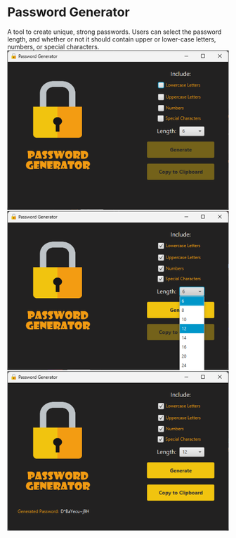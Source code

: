 # Password Generator
A tool to create unique, strong passwords. Users can select the password length, and whether or not it should contain upper or lower-case letters, numbers, or special characters.
<br />
![Main Window](screenshots/main.png?raw=true "Main Window")
<br />
![Set Length](screenshots/set-length.png?raw=true "Set Password Length")
<br />
![Generated Password](screenshots/generated-password.png?raw=true "Generated Password")
